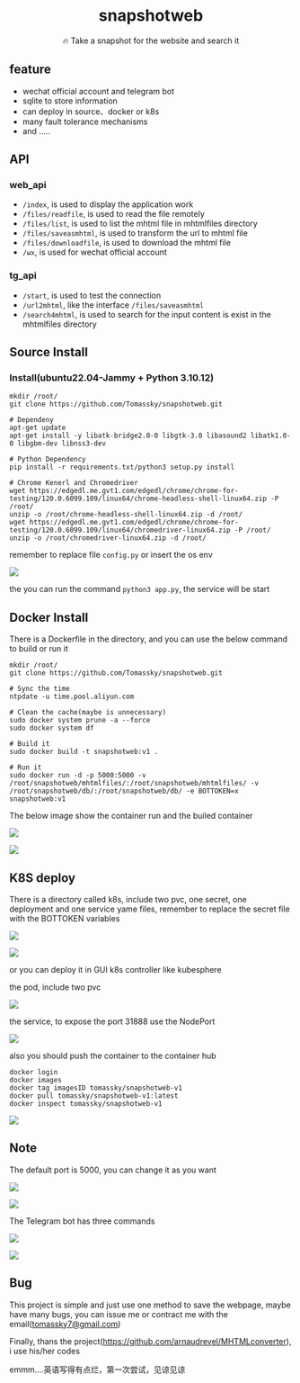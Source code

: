 <h1 align="center">snapshotweb</h1>

<p align="center">
🔥 Take a snapshot for the website and search it
</p>

## feature

- wechat official account and telegram bot
- sqlite to store information
- can deploy in source、docker or k8s
- many fault tolerance mechanisms
- and .....

## API

### web_api

- `/index`, is used to display the application work
- `/files/readfile`, is used to read the file remotely
- `/files/list`, is used to list the mhtml file in mhtmlfiles directory
- `/files/saveasmhtml`, is used to transform the url to mhtml file
- `/files/downloadfile`, is used to download the mhtml file
- `/wx`, is used for wechat official account

### tg_api

- `/start`, is used to test the connection
- `/url2mhtml`, like the interface `/files/saveasmhtml`
- `/search4mhtml`, is used to search for the input content is exist in the mhtmlfiles directory

## Source Install

### Install(ubuntu22.04-Jammy + Python 3.10.12)

```
mkdir /root/
git clone https://github.com/Tomassky/snapshotweb.git

# Dependeny
apt-get update
apt-get install -y libatk-bridge2.0-0 libgtk-3.0 libasound2 libatk1.0-0 libgbm-dev libnss3-dev

# Python Dependency
pip install -r requirements.txt/python3 setup.py install

# Chrome Kenerl and Chromedriver
wget https://edgedl.me.gvt1.com/edgedl/chrome/chrome-for-testing/120.0.6099.109/linux64/chrome-headless-shell-linux64.zip -P /root/
unzip -o /root/chrome-headless-shell-linux64.zip -d /root/
wget https://edgedl.me.gvt1.com/edgedl/chrome/chrome-for-testing/120.0.6099.109/linux64/chromedriver-linux64.zip -P /root/
unzip -o /root/chromedriver-linux64.zip -d /root/
```

remember to replace file `config.py` or insert the os env

![](/images/images-1.png)

the you can run the command `python3 app.py`, the service will be start

## Docker Install

There is a Dockerfile in the directory, and you can use the below command to build or run it

```
mkdir /root/
git clone https://github.com/Tomassky/snapshotweb.git

# Sync the time
ntpdate -u time.pool.aliyun.com

# Clean the cache(maybe is unnecessary)
sudo docker system prune -a --force
sudo docker system df

# Build it
sudo docker build -t snapshotweb:v1 .

# Run it
sudo docker run -d -p 5000:5000 -v /root/snapshotweb/mhtmlfiles/:/root/snapshotweb/mhtmlfiles/ -v /root/snapshotweb/db/:/root/snapshotweb/db/ -e BOTTOKEN=x snapshotweb:v1
```

The below image show the container run and the builed container

![](/images/images-3.png)

![](/images/images-2.png)

## K8S deploy

There is a directory called k8s, include two pvc, one secret, one deployment and one service yame files, remember to replace the secret file with the BOTTOKEN variables

![](/images/images-5.png)

![](/images/images-4.png)

or you can deploy it in GUI k8s controller like kubesphere

the pod, include two pvc

![](/images/images-6.png)

the service, to expose the port 31888 use the NodePort

![](/images/images-7.png)

also you should push the container to the container hub

```
docker login
docker images
docker tag imagesID tomassky/snapshotweb-v1
docker pull tomassky/snapshotweb-v1:latest
docker inspect tomassky/snapshotweb-v1
```

![](/images/images-12.png)

## Note

The default port is 5000, you can change it as you want

![](/images/images-8.png)

![](/images/images-9.png)

The Telegram bot has three commands

![](/images/images-11.png)

![](/images/images-10.png)

## Bug

This project is simple and just use one method to save the webpage, maybe have many bugs, you can issue me or contract me with the email(tomassky7@gmail.com)

Finally, thans the project(https://github.com/arnaudrevel/MHTMLconverter), i use his/her codes

emmm....英语写得有点烂，第一次尝试，见谅见谅


